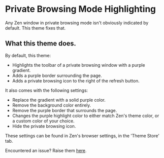 # Private Browsing Mode Highlighting

Any Zen window in private browsing mode isn't obviously indicated by default. This theme fixes that.

## What this theme does.

By default, this theme:

* Highlights the toolbar of a private browsing window with a purple gradient.
* Adds a purple border surrounding the page.
* Adds a private browsing icon to the right of the refresh button.

It also comes with the following settings:

* Replace the gradient with a solid purple color.
* Remove the background color entirely.
* Remove the purple border that surrounds the page.
* Changes the purple highlight color to either match Zen's theme color, or a custom color of your choice.
* Hide the private browsing icon.

These settings can be found in Zen's browser settings, in the 'Theme Store' tab.

Encountered an issue? Raise them [here](https://github.com/danm36/zen-browser-private-browsing-toolbar-highlighting/issues).
